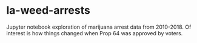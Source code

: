 # la-weed-arrests
Jupyter notebook exploration of marijuana arrest data from 2010-2018. Of interest is how things changed when Prop 64 was approved by voters.
